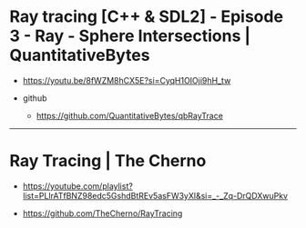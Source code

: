 # Ray tracing [C++ & SDL2] - Episode 3 - Ray - Sphere Intersections | QuantitativeBytes
- https://youtu.be/8fWZM8hCX5E?si=CyqH1OIOji9hH_tw

- github
  - https://github.com/QuantitativeBytes/qbRayTrace


<hr />

# Ray Tracing | The Cherno
- https://youtube.com/playlist?list=PLlrATfBNZ98edc5GshdBtREv5asFW3yXl&si=_-_Zq-DrQDXwuPkv

- https://github.com/TheCherno/RayTracing
